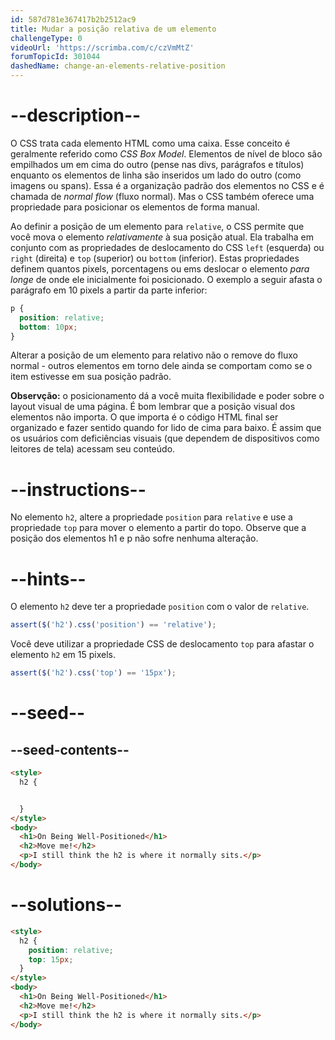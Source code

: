 ```yaml
---
id: 587d781e367417b2b2512ac9
title: Mudar a posição relativa de um elemento
challengeType: 0
videoUrl: 'https://scrimba.com/c/czVmMtZ'
forumTopicId: 301044
dashedName: change-an-elements-relative-position
---
```


# --description--

O CSS trata cada elemento HTML como uma caixa. Esse conceito é geralmente referido como <dfn>CSS Box Model</dfn>. Elementos de nível de bloco são empilhados um em cima do outro (pense nas divs, parágrafos e títulos) enquanto os elementos de linha são inseridos um lado do outro (como imagens ou spans). Essa é a organização padrão dos elementos no CSS e é chamada de <dfn>normal flow</dfn> (fluxo normal). Mas o CSS também oferece uma propriedade para posicionar os elementos de forma manual.

Ao definir a posição de um elemento para `relative`, o CSS permite que você mova o elemento *relativamente* à sua posição atual. Ela trabalha em conjunto com as propriedades de deslocamento do CSS `left` (esquerda) ou `right` (direita) e `top` (superior) ou `bottom` (inferior). Estas propriedades definem quantos pixels, porcentagens ou ems deslocar o elemento *para longe* de onde ele inicialmente foi posicionado. O exemplo a seguir afasta o parágrafo em 10 pixels a partir da parte inferior:

```css
p {
  position: relative;
  bottom: 10px;
}
```

Alterar a posição de um elemento para relativo não o remove do fluxo normal - outros elementos em torno dele ainda se comportam como se o item estivesse em sua posição padrão.

**Observção:** o posicionamento dá a você muita flexibilidade e poder sobre o layout visual de uma página. É bom lembrar que a posição visual dos elementos não importa. O que importa é o código HTML final ser organizado e fazer sentido quando for lido de cima para baixo. É assim que os usuários com deficiências visuais (que dependem de dispositivos como leitores de tela) acessam seu conteúdo.

# --instructions--

No elemento `h2`, altere a propriedade `position` para `relative` e use a propriedade `top` para mover o elemento a partir do topo. Observe que a posição dos elementos h1 e p não sofre nenhuma alteração.

# --hints--

O elemento `h2` deve ter a propriedade `position` com o valor de `relative`.

```js
assert($('h2').css('position') == 'relative');
```

Você deve utilizar a propriedade CSS de deslocamento `top` para afastar o elemento `h2` em 15 pixels.

```js
assert($('h2').css('top') == '15px');
```

# --seed--

## --seed-contents--

```html
<style>
  h2 {


  }
</style>
<body>
  <h1>On Being Well-Positioned</h1>
  <h2>Move me!</h2>
  <p>I still think the h2 is where it normally sits.</p>
</body>
```

# --solutions--

```html
<style>
  h2 {
    position: relative;
    top: 15px;
  }
</style>
<body>
  <h1>On Being Well-Positioned</h1>
  <h2>Move me!</h2>
  <p>I still think the h2 is where it normally sits.</p>
</body>
```
